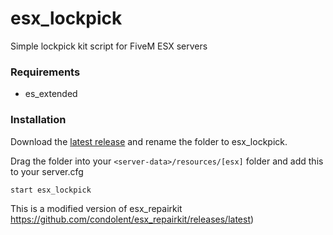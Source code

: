 
# esx_lockpick
Simple lockpick kit script for FiveM ESX servers

### Requirements
* es_extended

### Installation
Download the [latest release](https://github.com/condolent/esx_repairkit/releases/latest) and rename the folder to esx_lockpick.

Drag the folder into your `<server-data>/resources/[esx]` folder and add this to your server.cfg
```
start esx_lockpick
```

This is a modified version of esx_repairkit https://github.com/condolent/esx_repairkit/releases/latest)
